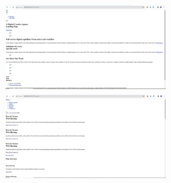 ![image](https://github.com/4vrenim/devops-techmaster/blob/29c81a14f4f10c7c514c330a7990b7016231fca0/Kubernetes/bai-3/images/web1.jpg)
>
>
![image](https://github.com/4vrenim/devops-techmaster/blob/29c81a14f4f10c7c514c330a7990b7016231fca0/Kubernetes/bai-3/images/web2.jpg)
